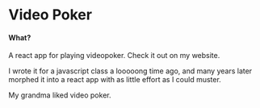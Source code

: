 Video Poker
===========

#### What?

A react app for playing videopoker. Check it out on my website.

I wrote it for a javascript class a looooong time ago, and many years later morphed it into a react app with as little effort as I could muster.

My grandma liked video poker.
